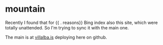 # mountain

Recently I found that for {{ . reasons}} Bing index also this site, which were totally unattended. So I'm trying to sync it with the main one.

The main is at [villalba.is](https://villalba.is) deploying here on github.

